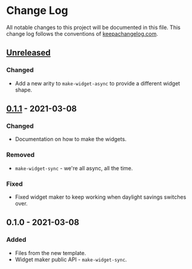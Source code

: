 # Change Log
All notable changes to this project will be documented in this file. This change log follows the conventions of [keepachangelog.com](http://keepachangelog.com/).

## [Unreleased]
### Changed
- Add a new arity to `make-widget-async` to provide a different widget shape.

## [0.1.1] - 2021-03-08
### Changed
- Documentation on how to make the widgets.

### Removed
- `make-widget-sync` - we're all async, all the time.

### Fixed
- Fixed widget maker to keep working when daylight savings switches over.

## 0.1.0 - 2021-03-08
### Added
- Files from the new template.
- Widget maker public API - `make-widget-sync`.

[Unreleased]: https://github.com/your-name/help/compare/0.1.1...HEAD
[0.1.1]: https://github.com/your-name/help/compare/0.1.0...0.1.1
